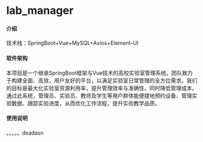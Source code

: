 # lab_manager

#### 介绍
技术栈：SpringBoot+Vue+MySQL+Axios+Element-UI

#### 软件架构
本项目是一个继承SpringBoot框架与Vue技术的高校实验室管理系统。团队致力于构建全面、高效、用户友好的平台，以满足实验室日常管理的全方位需求。我们的目标是最大化实验室资源利用率，提升管理效率与准确性，同时降低管理成本。通过此系统，管理员、实验员、教师及学生等用户群体能便捷地预约设备、管理实验数据、跟踪实验进度，从而优化工作流程，提升实验教学品质。

#### 使用说明

。。。。。dsadasn
